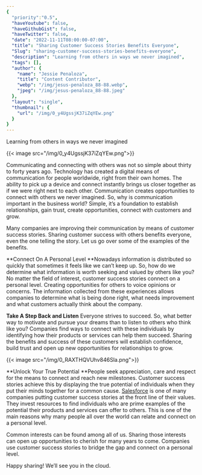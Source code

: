 ```yaml
---
{
  "priority":"0.5",
  "haveYoutube": false,
  "haveGithubGist": false,
  "haveTwitter": false,
  "date": "2022-11-11T08:00:00-07:00",
  "title": "Sharing Customer Success Stories Benefits Everyone",
  "Slug": "sharing-customer-success-stories-benefits-everyone",
  "description": "Learning from others in ways we never imagined",
  "tags": [],
  "author": {
    "name": "Jessie Penaloza",
    "title": "Content Contributor",
    "webp": "/img/jesus-penaloza_88-88.webp",
    "jpeg": "/img/jesus-penaloza_88-88.jpeg"
  },
  "layout": "single",
  "thumbnail": {
    "url": "/img/0_y4UgssjK37iZqYEw.png"
  }
}
---
```

Learning from others in ways we never imagined

{{< image src="/img/0_y4UgssjK37iZqYEw.png">}}

Communicating and connecting with others was not so simple about thirty to forty years ago. Technology has created a digital means of communication for people worldwide, right from their own homes. The ability to pick up a device and connect instantly brings us closer together as if we were right next to each other. Communication creates opportunities to connect with others we never imagined. So, why is communication important in the business world? Simple, it’s a foundation to establish relationships, gain trust, create opportunities, connect with customers and grow.

Many companies are improving their communication by means of customer success stories. Sharing customer success with others benefits everyone, even the one telling the story. Let us go over some of the examples of the benefits.

**Connect On A Personal Level
**Nowadays information is distributed so quickly that sometimes it feels like we can’t keep up. So, how do we determine what information is worth seeking and valued by others like you? No matter the field of interest, customer success stories connect on a personal level. Creating opportunities for others to voice opinions or concerns. The information collected from these experiences allows companies to determine what is being done right, what needs improvement and what customers actually think about the company.

**Take A Step Back and Listen**
Everyone strives to succeed. So, what better way to motivate and pursue your dreams than to listen to others who think like you? Companies find ways to connect with these individuals by identifying how their products or services can help them succeed. Sharing the benefits and success of these customers will establish confidence, build trust and open up new opportunities for relationships to grow.

{{< image src="/img/0_RAXTHQVUhv846Sla.png">}}

**Unlock Your True Potential
**People seek appreciation, care and respect for the means to connect and reach new milestones. Customer success stories achieve this by displaying the true potential of individuals when they put their minds together for a common cause. [Salesforce](https://www.salesforce.com/customer-success-stories/) is one of many companies putting customer success stories at the front line of their values. They invest resources to find individuals who are prime examples of the potential their products and services can offer to others. This is one of the main reasons why many people all over the world can relate and connect on a personal level.

Common interests can be found among all of us. Sharing those interests can open up opportunities to cherish for many years to come. Companies use customer success stories to bridge the gap and connect on a personal level.

Happy sharing! We’ll see you in the cloud.
